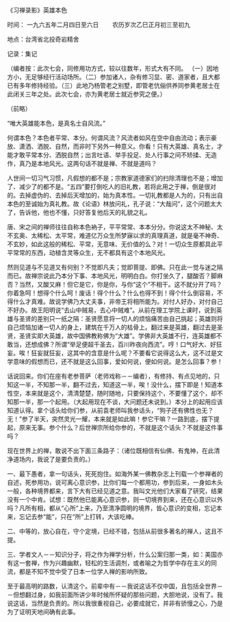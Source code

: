 
《习禅录影》英雄本色

时间： 一九六五年二月四日至六日　　 农历岁次乙巳正月初三至初九

地点：台湾省北投奇岩精舍

记录：集记

（编者按：此次七会，同修用功方式，较以往数年，形式大有不同。 （一）因地方小，无足够经行活动场所。（二）参加诸人，杂有修习显、密、道家者，且大都已有多年修持经验。（三）此地乃杨管老之别墅，即管老伉俪供养同参黄老居士在此闭关三年之处。此次七会，亦为黄老居士就近参究之便。）

（前略）

“唯大英雄能本色，是真名士自风流。”

何谓本色？本色者平常、本分。何谓风流？风流者如风在空中自由流动；表示豪放、潇洒、洒脱、自然，而非时下另外一种意义。你看！只有大英雄、真名士，才能才敢平常本分、洒脱自然；出言吐语、举手投足、处人行事之间不矫揉、无造作，真乃是本地风光。这两句话不就是禅、不就是道吗？

人世间一切习气习惯，凡假想的都不是；宗教家道德家们的扫除清理也不是；增加了、减少了的都不是。“五四”要打倒吃人的旧礼教，若将此用之于禅，倒是很对的。去掉虚伪的、去掉后天增加的，始为真本性。一切礼教都是人为的，只有出自本色的至诚始为真礼教。故《论语》林放问礼，孔子说：“大哉问”，这个问题太大了，告诉他，他也不懂，只好答复他后天的礼貌之礼。

唐、宋之间的禅师往往自称本色衲子，平平常常、本本分分。你说这太不神秘、太不玄奥、太稀松、太平常，难道亿万众生所梦寐以求的真理真道，就是毫不神奇、不玄妙，如此这般的稀松、平常，无意味、无价值的么？对！一切众生原都具此平平常常的东西，动植含灵等众生，无不都具有这个本地风光。

然则见道与不见道又有何别？不觉即凡夫；觉即菩提、即佛。只在此一觉与迷之隔而已。故禅宗说此乃本分下事、本地风光，明明白白。你打坐久了，腿酸否？脚麻否？当然，又酸又麻！但它是它，你是你，与你“这个”不相干。这不就分开了吗？你着急呵！想得个什么呵！废话！得个什么？什么也得不到！得个什么倒容易，不得什么才真难。故说学佛乃大丈夫事，非帝王将相所能为。对付人好办，对付自己不好办。故王阳明说“去山中贼易，去心中贼难”。从前在理工学院上课时，说到英雄与圣贤的差别只一纸之隔：圣贤愿意将一切人的烦恼痛苦由自己挑起；英雄则将自己烦恼加诸一切人的身上，建筑在千万人的枯骨上。翻过来是英雄，翻过去是圣贤，圣贤实即大英雄，故中国佛教称佛为“大雄”。学佛非大英雄不行，连英雄都不敢当，还想成佛？所谓“举足便超千圣去，百川昨夜向西流”。哼！口气好大、好狂妄。唉！狂妄就狂妄，这其中的含意是什么呢？不要看它说得这么大，这不过是文学意味的假想而已，还不就是这么回事，爱如何说，便如何说。是怎么回事？参！

话说回来。你们在座有老参菩萨（老师戏称－－编者），有修持、有点见地的，只知这一半，不知那一半，翻不过去，知道这一半，唉！没什么，摆下即是！知道本性空，本来就是这个，清清楚楚，随时随地，只要保持这个，不要懂了这个，却不知那一半，那一个起用。（大起用现在不谈，大问题还未说到。）本分上的起用应该知道认得。拿个话头给你们参，从前袁老师叫我参话头，“狗子还有佛性也无？无！”参了半天，突然灵光一耀，本来就是如此嘛！参它干嘛？一路到底，摆下提起，原来无事。参个什么？后世禅宗所给你参的，不就是这个话头？不就是这件事吗？

现在世界上的禅，敢说不出下面三条路子：（诸位既相信有仙佛、有鬼神，在此清净道场内，我说了是要负责的。）

一、最下愚者，拿一句话头，死死抱住。如海外某一佛教杂志上刊载一个参禅者的自述，死参用功，说可离心意识参，比你们每一个都用功，参到后来，一身如木头一般，各种境界都来，言下大有已经见道之意。我叫文光他们大家看了研究，结果没有一个中肯。试想：既然他已能离心意识参，则一切境界到来，还在心意识以外吗？凡所有相，都从“心所”上来，乃至清净圆明的境界，皆心意识的变相，忘记本来，忘记去参“能”，只在“所”上打转，大该吃棒。

二、中等的，放心自在，守个定境，已经不错，包括从前很多著名的禅人，这且不提。

三、学者文人－－知识分子，将之作为禅学分析，什么公案归那一类，如：美国亦有这一套禅，作为兴趣幽默，轻松的生活调剂，或者喻之为哲学中存在主义的同流，都是不知不觉中受了日本一位学人禅的影响所致。

至于最高明的路数，认清这个。前辈中有－－我说这话不仅中国，且包括全世界－－但想翻过身，如我前面所讲少年时候所怀疑的那些问题，大胆地说，没有了。我说这话，当然是负责的。所以我很重视自己，必要成就它，并非有骄慢之心，乃是为了证明天地间确有此事。